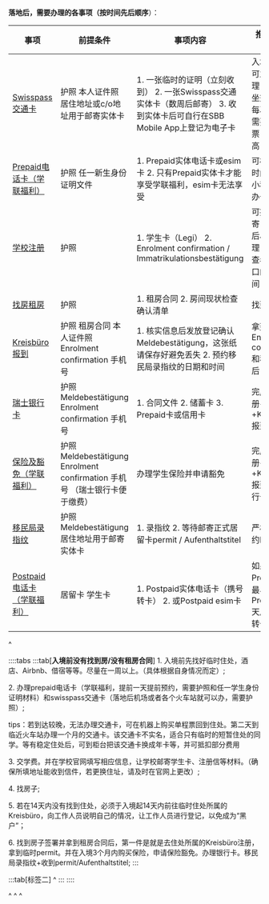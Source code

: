 **落地后，需要办理的各事项（按时间先后顺序**）：

| 事项                                   | 前提条件                                                                   | 事项内容                                                                                     | 推荐办理时间                                        |
| ------------------------------------ | ---------------------------------------------------------------------- | ---------------------------------------------------------------------------------------- | --------------------------------------------- |
| [Swisspass交通卡](21交通票.md)             | 护照&#xA;本人证件照&#xA;居住地址或c/o地址用于邮寄实体卡                                     | 1. 一张临时的证明（立刻收到）&#xA;2\. 一张Swisspass交通实体卡（数周后邮寄）&#xA;3\. 收到实体卡后可自行在SBB Mobile App上登记为电子卡 | 入境落地后可立刻办理，便于乘坐交通&#xA;&#xA;否则每次出行都需要单独买票，费用很高 |
| [Prepaid电话卡（学联福利）](22prepaid电话卡.md)  | 护照&#xA;任一新生身份证明文件                                                      | 1. Prepaid实体电话卡或esim卡&#xA;2\. 只有Prepaid实体卡才能享受学联福利，esim卡无法享受                             | 可根据落地时间提前在小程序预约办卡时间                           |
| [学校注册](23学校注册.md)                    | 护照                                                                     | 1. 学生卡（Legi）&#xA;2\. Enrolment confirmation / Immatrikulationsbestätigung                | 可提前邮寄，或落地后尽快办理，请注意查看学校窗口的开放时间                 |
| [找房租房](24找房租房.md)                    | 护照                                                                     | 1. 租房合同&#xA;2\. 房间现状检查确认清单                                                               | 找到房后                                          |
| [Kreisbüro报到](25Kreisbüro报到.md)      | 护照&#xA;租房合同&#xA;本人证件照&#xA;Enrolment confirmation 手机号                   | 1. 核实信息后发放登记确认 Meldebestätigung，这张纸请保存好避免丢失&#xA;2\. 预约移民局录指纹的日期和时间                       | 拿到Enrolment confirmation和租房合同后                |
| [瑞士银行卡](26瑞士银行卡.md)                  | 护照&#xA;Meldebestätigung&#xA;Enrolment confirmation&#xA;手机号             | 1. 合同文件&#xA;2\. 储蓄卡&#xA;3\. Prepaid卡或信用卡                                                 | 完成学校注册+租房+Kreisbüro报到后                        |
| [保险及豁免（学联福利）](27保险及豁免.md)            | 护照&#xA;Meldebestätigung&#xA;Enrolment confirmation&#xA;手机号 （瑞士银行卡便于缴费） | 办理学生保险并申请豁免                                                                              | 完成学校注册+租房+Kreisbüro报到后+（银行卡办理后）               |
| [移民局录指纹](28移民局录指纹.md)                | 护照 Meldebestätigung&#xA;居住地址用于邮寄实体卡                                    | 1. 录指纹&#xA;2\. 等待邮寄正式居留卡permit / Aufenthaltstitel                                        | 严格遵守预约时间前往                                    |
| [Postpaid电话卡（学联福利）](22prepaid电话卡.md) | 居留卡&#xA;学生卡                                                            | 1. Postpaid实体电话卡（携号转卡）&#xA;2\. 或Postpaid esim卡                                           | 如果办理了Prepaid卡，最早在办理 Prepaid 30天后可携号转卡         |

^

::::tabs
:::tab[**入境前没有找到房/没有租房合同**]
1\. 入境前先找好临时住处，酒店、Airbnb、借宿等等。尽量在一周以上。（具体根据自身情况而定）;

2\. 办理prepaid电话卡（学联福利，提前一天提前预约，需要护照和任一学生身份证明材料）和swisspass交通卡（落地后机场或者各个火车站就可以办，需要护照）;

tips：若到达较晚，无法办理交通卡，可在机器上购买单程票回到住处。第二天到临近火车站办理一个月的交通卡。该交通卡不实名，适合只有临时的短暂住处的同学。等有稳定住处后，可到柜台把该交通卡换成年卡等，并可抵扣部分费用

3\. 交学费。并在学校官网填写相应信息，让学校邮寄学生卡、注册信等材料。（确保所填地址能收到信件，若更换住址，请及时在官网上更改）;

4\. 找房子;

5\. 若在14天内没有找到住处，必须于入境起14天内前往临时住处所属的Kreisbüro，向工作人员说明自己的情况，让工作人员进行登记，以免成为“黑户”；

6\. 找到房子签署并拿到租房合同后，第一件是就是去住处所属的Kreisbüro注册，拿到临时permit。并在入境3个月内购买保险，申请保险豁免。办理银行卡。移民局录指纹+收到permit/Aufenthaltstitel;
:::

:::tab[标签二]
^
:::
::::

^
^
^
